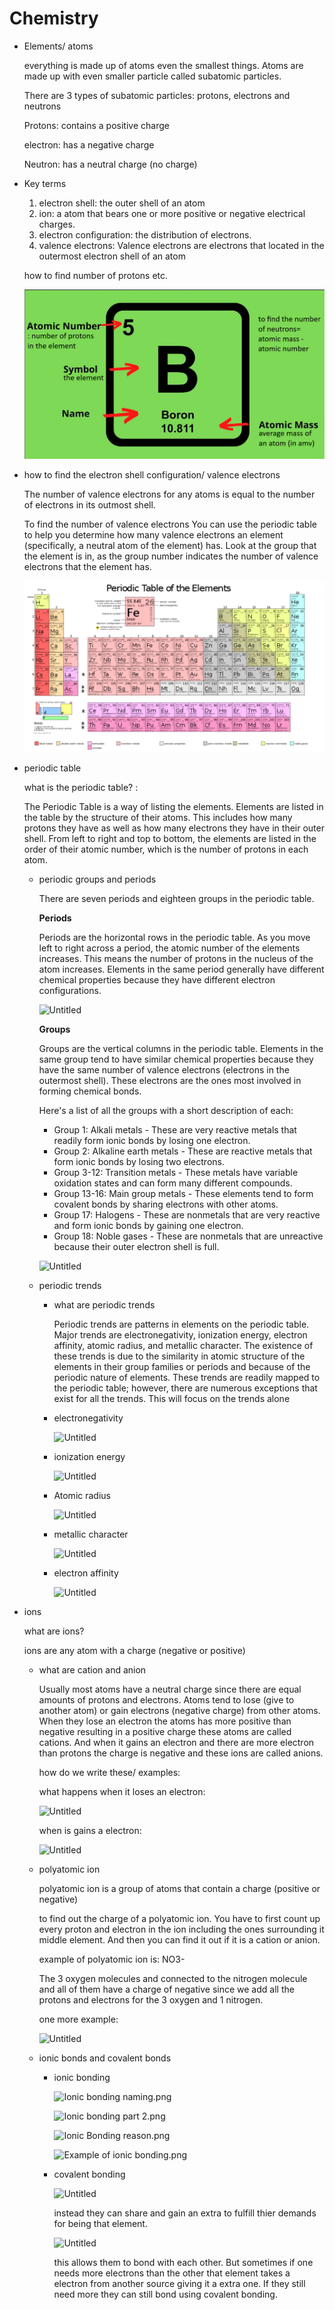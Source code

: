 # Chemistry

- Elements/ atoms
    
    everything is made up of atoms even the smallest things. Atoms are made up with even smaller particle called subatomic particles.
    
    There are 3 types of subatomic particles: protons, electrons and neutrons
    
    Protons: contains a positive charge
    
    electron: has a negative charge
    
    Neutron: has a neutral charge (no charge)
    
- Key terms
    1. electron shell: the outer shell of an atom 
    2. ion: a atom that bears one or more positive or negative electrical charges.
    3. electron configuration: the distribution of electrons.
    4. valence electrons: Valence electrons are electrons that located in the outermost electron shell of an atom
    
    how to find number of protons etc.
    
    ![Untitled](Subject-Notes/Science/Chemistry%2020bad732b8034b6398ac690090652e70/Untitled.png)
    
- how to find the electron shell configuration/ valence electrons
    
    The number of valence electrons for any atoms is equal to the number of electrons in its outmost shell.
    
    To find the number of valence electrons You can use the periodic table to help you determine how many valence electrons an element (specifically, a neutral atom of the element) has. Look at the group that the element is in, as the group number indicates the number of valence electrons that the element has.
    
    ![Untitled](Subject-Notes/Science/Chemistry%2020bad732b8034b6398ac690090652e70/Untitled%201.png)
    
- periodic table
    
    what is the periodic table? : 
    
    The Periodic Table is a way of listing the elements. Elements are listed in the table
    by the structure of their atoms. This includes how many protons they have as well as
    how many electrons they have in their outer shell. From left to right and top to
    bottom, the elements are listed in the order of their atomic number, which is the
    number of protons in each atom.
    
    - periodic groups and periods
        
        There are seven periods and eighteen groups in the periodic table.
        
        **Periods**
        
        Periods are the horizontal rows in the periodic table. As you move left to right across a period, the atomic number of the elements increases. This means the number of protons in the nucleus of the atom increases. Elements in the same period generally have different chemical properties because they have different electron configurations.
        
        ![Untitled](Untitled%202.png)
        
        **Groups**
        
        Groups are the vertical columns in the periodic table. Elements in the same group tend to have similar chemical properties because they have the same number of valence electrons (electrons in the outermost shell). These electrons are the ones most involved in forming chemical bonds.
        
        Here's a list of all the groups with a short description of each:
        
        - Group 1: Alkali metals - These are very reactive metals that readily form ionic bonds by losing one electron.
        - Group 2: Alkaline earth metals - These are reactive metals that form ionic bonds by losing two electrons.
        - Group 3-12: Transition metals - These metals have variable oxidation states and can form many different compounds.
        - Group 13-16: Main group metals - These elements tend to form covalent bonds by sharing electrons with other atoms.
        - Group 17: Halogens - These are nonmetals that are very reactive and form ionic bonds by gaining one electron.
        - Group 18: Noble gases - These are nonmetals that are unreactive because their outer electron shell is full.
        
        ![Untitled](Untitled%203.png)
        
    - periodic trends
        - what are periodic trends
            
            Periodic trends are patterns in elements on the periodic table. Major trends are electronegativity, ionization energy, electron affinity, atomic radius, and metallic character. The existence of these trends is due to the similarity in atomic structure of the elements in their group families or periods and because of the periodic nature of elements. These trends are readily mapped to the periodic table; however, there are numerous exceptions that exist for all the trends. This will focus on the trends alone
            
        - electronegativity
            
            ![Untitled](Untitled%204.png)
            
        - ionization energy
            
            ![Untitled](Untitled%205.png)
            
        - Atomic radius
            
            ![Untitled](Untitled%206.png)
            
        - metallic character
            
            ![Untitled](Untitled%207.png)
            
        - electron affinity
            
            ![Untitled](Untitled%208.png)
            
        
- ions
    
    what are ions?
    
    ions are any atom with a charge (negative or positive)
    
    - what are cation and anion
        
        Usually most atoms have a neutral charge since there are equal amounts of protons and electrons. Atoms tend to lose (give to another atom) or gain electrons (negative charge) from other atoms. When they lose an electron the atoms has more positive than negative resulting in a positive charge these atoms are called cations. And when it gains an electron and there are more electron than protons the charge is negative and these ions are called anions. 
        
        how do we write these/ examples:
        
        what happens when it loses an electron:
        
        ![Untitled](Untitled%209.png)
        
        when is gains a electron:
        
        ![Untitled](Untitled%2010.png)
        
    - polyatomic ion
        
        polyatomic ion is a group of atoms that contain a charge (positive or negative)
        
        to find out the charge of a polyatomic ion. You have to first count up every proton and electron in the ion including the ones surrounding it middle element. And then you can find it out if it is a cation or anion. 
        
        example of polyatomic ion is: NO3-
        
        The 3 oxygen molecules and connected to the nitrogen molecule and all of them have a charge of negative since we add all the protons and electrons for the 3 oxygen and 1 nitrogen.
        
         
        
        one more example:
        
        ![Untitled](Untitled%2011.png)
        
    - ionic bonds and covalent bonds
        - ionic bonding
            
            ![Ionic bonding naming.png](Ionic_bonding_naming.png)
            
            ![Ionic bonding part 2.png](Ionic_bonding_part_2.png)
            
            ![Ionic Bonding reason.png](Ionic_Bonding_reason.png)
            
            ![Example of ionic bonding.png](Example_of_ionic_bonding.png)
            
        - covalent bonding
            
            ![Untitled](Untitled%2012.png)
            
            instead they can share and gain an extra to fulfill thier demands for being that element. 
            
            ![Untitled](Untitled%2013.png)
            
            this allows them to bond with each other. But sometimes if one needs more electrons than the other that element takes a electron from another source giving it a extra one. If they still need more they can still bond using covalent bonding.